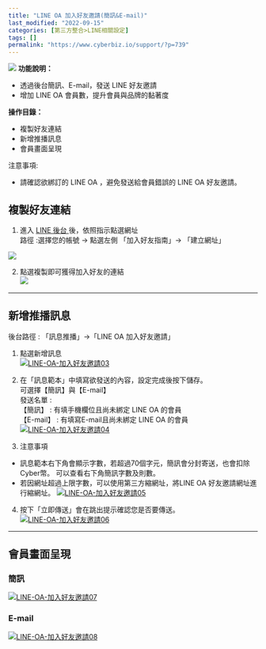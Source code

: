 ```yaml
---
title: "LINE OA 加入好友邀請(簡訊&E-mail)"
last_modified: "2022-09-15"
categories: [第三方整合>LINE相關設定]
tags: []
permalink: "https://www.cyberbiz.io/support/?p=739"
---
```


![](https://www.cyberbiz.io/support/wp-content/uploads/企業版.png) **功能說明：**  

* 透過後台簡訊、E-mail，發送 LINE 好友邀請
* 增加 LINE OA 會員數，提升會員與品牌的黏著度

**操作目錄：**

* 複製好友連結 
* 新增推播訊息
* 會員畫面呈現

注意事項:  

* 請確認欲綁訂的 LINE OA ，避免發送給會員錯誤的 LINE OA 好友邀請。



## 複製好友連結

1. 進入 [ LINE 後台 ](https://manager.line.biz/)後，依照指示點選網址  
路徑 :選擇您的帳號 → 點選左側 「加入好友指南」→ 「建立網址」  

[![](https://www.cyberbiz.io/support/wp-content/uploads/LINE-OA-加入好友邀請01.png)](https://www.cyberbiz.io/support/wp-content/uploads/LINE-OA-加入好友邀請01.png)  


2. 點選複製即可獲得加入好友的連結  
[![](https://www.cyberbiz.io/support/wp-content/uploads/LINE-OA-加入好友邀請02.png)](https://www.cyberbiz.io/support/wp-content/uploads/LINE-OA-加入好友邀請02.png)  

* * *

## 新增推播訊息

後台路徑 : 「訊息推播」→「LINE OA 加入好友邀請」  


1. 點選新增訊息  
[![LINE-OA-加入好友邀請03](https://www.cyberbiz.io/support/wp-content/uploads/LINE-OA-加入好友邀請03.png)](https://www.cyberbiz.io/support/wp-content/uploads/LINE-OA-加入好友邀請03.png)  


2. 在「訊息範本」中填寫欲發送的內容，設定完成後按下儲存。  
可選擇【簡訊】與【E-mail】  
發送名單 :  
【簡訊】 : 有填手機欄位且尚未綁定 LINE OA 的會員  
【E-mail】 : 有填寫E-mail且尚未綁定 LINE OA 的會員  
[![LINE-OA-加入好友邀請04](https://www.cyberbiz.io/support/wp-content/uploads/LINE-OA-加入好友邀請04.png)](https://www.cyberbiz.io/support/wp-content/uploads/LINE-OA-加入好友邀請04.png)  



3. 注意事項
* 訊息範本右下角會顯示字數，若超過70個字元，簡訊會分封寄送，也會扣除Cyber幣。 可以查看右下角簡訊字數及則數。
* 若因網址超過上限字數，可以使用第三方縮網址，將LINE OA 好友邀請網址進行縮網址。
[![LINE-OA-加入好友邀請05](https://www.cyberbiz.io/support/wp-content/uploads/LINE-OA-加入好友邀請05.png)](https://www.cyberbiz.io/support/wp-content/uploads/LINE-OA-加入好友邀請05.png)  



4. 按下「立即傳送」會在跳出提示確認您是否要傳送。  
[![LINE-OA-加入好友邀請06](https://www.cyberbiz.io/support/wp-content/uploads/LINE-OA-加入好友邀請06.png)](https://www.cyberbiz.io/support/wp-content/uploads/LINE-OA-加入好友邀請06.png)  

* * *

## 會員畫面呈現

### 簡訊

[![LINE-OA-加入好友邀請07](https://www.cyberbiz.io/support/wp-content/uploads/LINE-OA-加入好友邀請07.png)](https://www.cyberbiz.io/support/wp-content/uploads/LINE-OA-加入好友邀請07.png)  


### E-mail

[![LINE-OA-加入好友邀請08](https://www.cyberbiz.io/support/wp-content/uploads/LINE-OA-加入好友邀請08.png)](https://www.cyberbiz.io/support/wp-content/uploads/LINE-OA-加入好友邀請08.png)  


